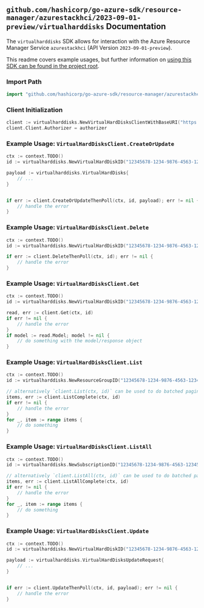 
## `github.com/hashicorp/go-azure-sdk/resource-manager/azurestackhci/2023-09-01-preview/virtualharddisks` Documentation

The `virtualharddisks` SDK allows for interaction with the Azure Resource Manager Service `azurestackhci` (API Version `2023-09-01-preview`).

This readme covers example usages, but further information on [using this SDK can be found in the project root](https://github.com/hashicorp/go-azure-sdk/tree/main/docs).

### Import Path

```go
import "github.com/hashicorp/go-azure-sdk/resource-manager/azurestackhci/2023-09-01-preview/virtualharddisks"
```


### Client Initialization

```go
client := virtualharddisks.NewVirtualHardDisksClientWithBaseURI("https://management.azure.com")
client.Client.Authorizer = authorizer
```


### Example Usage: `VirtualHardDisksClient.CreateOrUpdate`

```go
ctx := context.TODO()
id := virtualharddisks.NewVirtualHardDiskID("12345678-1234-9876-4563-123456789012", "example-resource-group", "virtualHardDiskValue")

payload := virtualharddisks.VirtualHardDisks{
	// ...
}


if err := client.CreateOrUpdateThenPoll(ctx, id, payload); err != nil {
	// handle the error
}
```


### Example Usage: `VirtualHardDisksClient.Delete`

```go
ctx := context.TODO()
id := virtualharddisks.NewVirtualHardDiskID("12345678-1234-9876-4563-123456789012", "example-resource-group", "virtualHardDiskValue")

if err := client.DeleteThenPoll(ctx, id); err != nil {
	// handle the error
}
```


### Example Usage: `VirtualHardDisksClient.Get`

```go
ctx := context.TODO()
id := virtualharddisks.NewVirtualHardDiskID("12345678-1234-9876-4563-123456789012", "example-resource-group", "virtualHardDiskValue")

read, err := client.Get(ctx, id)
if err != nil {
	// handle the error
}
if model := read.Model; model != nil {
	// do something with the model/response object
}
```


### Example Usage: `VirtualHardDisksClient.List`

```go
ctx := context.TODO()
id := virtualharddisks.NewResourceGroupID("12345678-1234-9876-4563-123456789012", "example-resource-group")

// alternatively `client.List(ctx, id)` can be used to do batched pagination
items, err := client.ListComplete(ctx, id)
if err != nil {
	// handle the error
}
for _, item := range items {
	// do something
}
```


### Example Usage: `VirtualHardDisksClient.ListAll`

```go
ctx := context.TODO()
id := virtualharddisks.NewSubscriptionID("12345678-1234-9876-4563-123456789012")

// alternatively `client.ListAll(ctx, id)` can be used to do batched pagination
items, err := client.ListAllComplete(ctx, id)
if err != nil {
	// handle the error
}
for _, item := range items {
	// do something
}
```


### Example Usage: `VirtualHardDisksClient.Update`

```go
ctx := context.TODO()
id := virtualharddisks.NewVirtualHardDiskID("12345678-1234-9876-4563-123456789012", "example-resource-group", "virtualHardDiskValue")

payload := virtualharddisks.VirtualHardDisksUpdateRequest{
	// ...
}


if err := client.UpdateThenPoll(ctx, id, payload); err != nil {
	// handle the error
}
```
